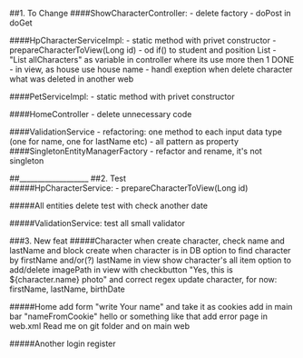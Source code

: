 ##1. To Change
####ShowCharacterController:
    - delete factory
    - doPost in doGet
    
####HpCharacterServiceImpl:
    - static method with privet constructor
    - prepareCharacterToView(Long id) - od if() to student and position List
    - "List<HPCharacterDto> allCharacters" as variable in controller where its use more then 1
    DONE - in view, as house use house name
    - handl exeption when delete character what was deleted in another web
    
####PetServiceImpl:
    - static method with privet constructor
    
####HomeController
    - delete unnecessary code
      
####ValidationService
     - refactoring: one method to each input data type (one for name, one for lastName etc)
     - all pattern as property
####SingletonEntityManagerFactory
    - refactor and rename, it's not singleton  
    
##___________________
##2. Test  
#####HpCharacterService:
    - prepareCharacterToView(Long id)
    
#####All entities delete test with check another date
    
#####ValidationService:
    test all small validator 
    
###3. New feat
#####Character
    when create character, check name and lastName and block create when character is in DB
    option to find character by firstName and/or(?) lastName
    in view show character's all item
    option to add/delete imagePath in view with checkbutton "Yes, this is ${character.name} photo" and correct regex
    update character, for now: firstName, lastName, birthDate
    
#####Home
    add form "write Your name" and take it as cookies
    add in main bar "nameFromCookie" hello or something like that
    add error page in web.xml
    Read me on git folder and on main web
    
#####Another
    login
    register
    
    